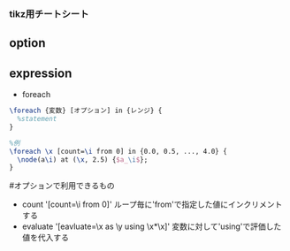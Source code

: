 ### tikz用チートシート
## option

## expression
- foreach
```tex
\foreach {変数} [オプション] in {レンジ} {
  %statement
}

%例
\foreach \x [count=\i from 0] in {0.0, 0.5, ..., 4.0} {
  \node(a\i) at (\x, 2.5) {$a_\i$};
}
```
#オプションで利用できるもの
 - count '[count=\i from 0]'
  ループ毎に'from'で指定した値にインクリメントする 
 - evaluate '[eavluate=\x as \y using \x\*\x]' 
  変数に対して'using'で評価した値を代入する
